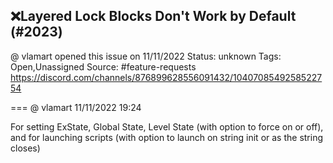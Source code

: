 ## ❌Layered Lock Blocks Don't Work by Default (#2023)
@ vlamart opened this issue on 11/11/2022
Status: unknown
Tags: Open,Unassigned
Source: #feature-requests https://discord.com/channels/876899628556091432/1040708549258522754


=== @ vlamart 11/11/2022 19:24

For setting ExState, Global State, Level State (with option to force on or off), and for launching scripts (with option to launch on string init or as the string closes)
